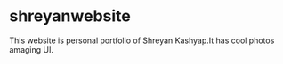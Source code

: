 # shreyanwebsite
This website is personal portfolio of Shreyan Kashyap.It has cool photos amaging UI. 
